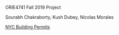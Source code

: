 ORIE4741 Fall 2019 Project

Sourabh Chakraborty, Kush Dubey, Nicolas Morales

[NYC Building Permits](https://github.com/nickmorales/ORIE4741Project)
